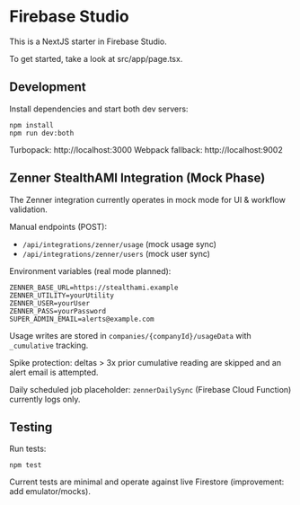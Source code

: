 # Firebase Studio

This is a NextJS starter in Firebase Studio.

To get started, take a look at src/app/page.tsx.

## Development

Install dependencies and start both dev servers:

```
npm install
npm run dev:both
```

Turbopack: http://localhost:3000
Webpack fallback: http://localhost:9002

## Zenner StealthAMI Integration (Mock Phase)

The Zenner integration currently operates in mock mode for UI & workflow validation.

Manual endpoints (POST):
 - `/api/integrations/zenner/usage` (mock usage sync)
 - `/api/integrations/zenner/users` (mock user sync)

Environment variables (real mode planned):
```
ZENNER_BASE_URL=https://stealthami.example
ZENNER_UTILITY=yourUtility
ZENNER_USER=yourUser
ZENNER_PASS=yourPassword
SUPER_ADMIN_EMAIL=alerts@example.com
```

Usage writes are stored in `companies/{companyId}/usageData` with `_cumulative` tracking.

Spike protection: deltas > 3x prior cumulative reading are skipped and an alert email is attempted.

Daily scheduled job placeholder: `zennerDailySync` (Firebase Cloud Function) currently logs only.

## Testing

Run tests:
```
npm test
```

Current tests are minimal and operate against live Firestore (improvement: add emulator/mocks).
